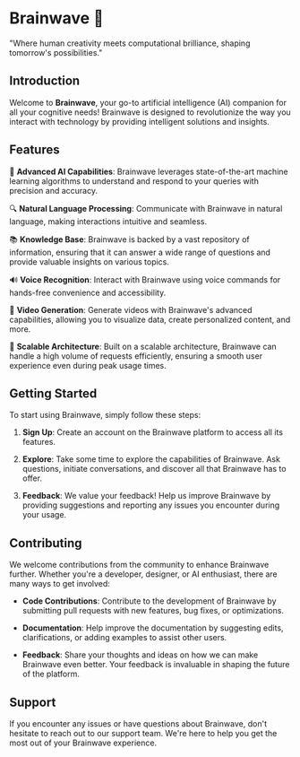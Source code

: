 # Brainwave 🧠
"Where human creativity meets computational brilliance, shaping tomorrow's possibilities."

## Introduction

Welcome to **Brainwave**, your go-to artificial intelligence (AI) companion for all your cognitive needs! Brainwave is designed to revolutionize the way you interact with technology by providing intelligent solutions and insights.

## Features

🤖 **Advanced AI Capabilities**: Brainwave leverages state-of-the-art machine learning algorithms to understand and respond to your queries with precision and accuracy.

🔍 **Natural Language Processing**: Communicate with Brainwave in natural language, making interactions intuitive and seamless.

📚 **Knowledge Base**: Brainwave is backed by a vast repository of information, ensuring that it can answer a wide range of questions and provide valuable insights on various topics.

🔊 **Voice Recognition**: Interact with Brainwave using voice commands for hands-free convenience and accessibility.

🎥 **Video Generation**: Generate videos with Brainwave's advanced capabilities, allowing you to visualize data, create personalized content, and more.

🚀 **Scalable Architecture**: Built on a scalable architecture, Brainwave can handle a high volume of requests efficiently, ensuring a smooth user experience even during peak usage times.

## Getting Started

To start using Brainwave, simply follow these steps:

1. **Sign Up**: Create an account on the Brainwave platform to access all its features.

2. **Explore**: Take some time to explore the capabilities of Brainwave. Ask questions, initiate conversations, and discover all that Brainwave has to offer.

3. **Feedback**: We value your feedback! Help us improve Brainwave by providing suggestions and reporting any issues you encounter during your usage.

## Contributing

We welcome contributions from the community to enhance Brainwave further. Whether you're a developer, designer, or AI enthusiast, there are many ways to get involved:

- **Code Contributions**: Contribute to the development of Brainwave by submitting pull requests with new features, bug fixes, or optimizations.

- **Documentation**: Help improve the documentation by suggesting edits, clarifications, or adding examples to assist other users.

- **Feedback**: Share your thoughts and ideas on how we can make Brainwave even better. Your feedback is invaluable in shaping the future of the platform.

## Support

If you encounter any issues or have questions about Brainwave, don't hesitate to reach out to our support team. We're here to help you get the most out of your Brainwave experience.

